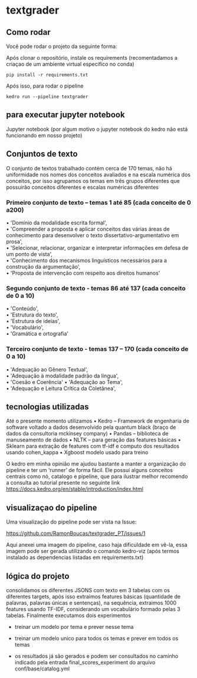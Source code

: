 # textgrader
 

## Como rodar

Você pode rodar o projeto da seguinte forma:

Após clonar o repositório, instale os requirements (recomentadamos a criaçao de um ambiente virtual 
especifico no conda)

```
pip install -r requirements.txt
```

Após isso, para rodar o pipeline

```
kedro run --pipeline textgrader
```

## para executar jupyter notebook
Jupyter notebook (por algum motivo o jupyter notebook do kedro não está funcionando em nosso projeto)


## Conjuntos de texto

O conjunto de textos trabalhado contém cerca de 170 temas, não há uniformidade nos nomes dos conceitos avaliados e na escala numérica dos conceitos, por isso agrupamos os temas em três grupos diferentes que possuirão conceitos diferentes e escalas numéricas diferentes

### Primeiro conjunto de texto – temas 1 até 85 (cada conceito de  0 a200)
• 'Domínio da modalidade escrita formal',                                                                                                  
• 'Compreender a proposta e aplicar conceitos das várias áreas de conhecimento para desenvolver o texto dissertativo-argumentativo em prosa',   
• 'Selecionar, relacionar, organizar e interpretar informações em defesa de um ponto de vista',                                                 
• 'Conhecimento dos mecanismos linguísticos necessários para a construção da argumentação',                                                     
• 'Proposta de intervenção com respeito aos direitos humanos'           

### Segundo conjunto de texto -  temas 86 até 137 (cada conceito de 0 a 10)
•	'Conteúdo',                                                                                                                               
•	'Estrutura do texto',                                                                                                               
•	'Estrutura de ideias',                                                                                                                 
•	'Vocabulário',                                                                                                                       
•	'Gramática e ortografia' 

### Terceiro conjunto de texto - temas 137 – 170 (cada conceito de 0 a 10)
•	'Adequação ao Gênero Textual',                                                                                                               
•	'Adequação à modalidade padrão da língua',                                                                                                    
•	'Coesão e Coerência'
•	'Adequação ao Tema',                                                                                                                        
•	'Adequação e Leitura Crítica da Coletânea',                                                                                                


## tecnologias utilizadas

Até o presente momento utilizamos 
•	Kedro – Framework de engenharia de software voltado a dados desenvolvido pela quantum black (braço de dados da consultoria mckinsey company) 
•	Pandas – biblioteca de manuseamento de dados
•	NLTK – para geração das features básicas
•	Sklearn para extração de features com tf-idf e computo dos resultados usando cohen_kappa
•	Xgboost modelo usado para treino 

O kedro em minha opinião me ajudou bastante a manter a organização do pipeline e ter um 
‘runner’ de forma fácil. Ele possui alguns conceitos centrais como nó, catalogo e pipeline, que para ilustrar melhor recomendo a consulta ao tutorial presente no seguinte link 
https://docs.kedro.org/en/stable/introduction/index.html


## visualizaçao do pipeline
Uma visualização do pipeline pode ser vista na Issue:
 
 https://github.com/RamonBoucas/textgrader_PT/issues/1

Aqui anexei uma imagem do pipeline, caso haja dificuldade em vê-la, essa imagem pode ser gerada 
utilizando o comando kedro-viz (após termos instalado as dependencias listadas em requirements.txt)

## lógica do projeto 

consolidamos os diferentes JSONS com texto em 3 tabelas com os diferentes targets, 
após isso extraimos features básicas (quantidade de palavras, palavras únicas e sentenças),
na sequência, extraimos 1000 features usando TF-IDF, considerando um vocabulário formado pelas 3 tabelas.
Finalmente executamos dois experimentos

* treinar um modelo por tema e prever nesse tema
* treinar um modelo unico para todos os temas e prever em todos os temas

* os resultados já são gerados e podem ser consultados no caminho indicado pela entrada 
final_scores_experiment do arquivo conf/base/catalog.yml


 
